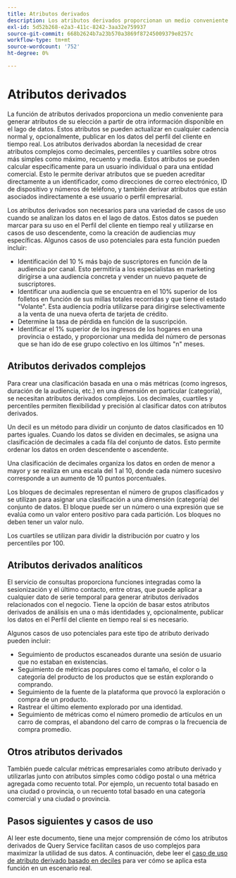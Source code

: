 ```yaml
---
title: Atributos derivados
description: Los atributos derivados proporcionan un medio conveniente para generar atributos de su elección que se pueden actualizar en cualquier cadencia normal y, opcionalmente, publicar en los datos del perfil del cliente en tiempo real. Este documento proporciona información general sobre cómo utilizar el servicio de consulta para crear atributos derivados para usarlos con los datos de perfil.
exl-id: 5d52b268-e2a3-411c-8242-3aa32e759937
source-git-commit: 668b2624b7a23b570a3869f87245009379e8257c
workflow-type: tm+mt
source-wordcount: '752'
ht-degree: 0%

---
```


# Atributos derivados

La función de atributos derivados proporciona un medio conveniente para generar atributos de su elección a partir de otra información disponible en el lago de datos. Estos atributos se pueden actualizar en cualquier cadencia normal y, opcionalmente, publicar en los datos del perfil del cliente en tiempo real. Los atributos derivados abordan la necesidad de crear atributos complejos como decimales, percentiles y cuartiles sobre otros más simples como máximo, recuento y media. Estos atributos se pueden calcular específicamente para un usuario individual o para una entidad comercial. Esto le permite derivar atributos que se pueden acreditar directamente a un identificador, como direcciones de correo electrónico, ID de dispositivo y números de teléfono, y también derivar atributos que están asociados indirectamente a ese usuario o perfil empresarial.

Los atributos derivados son necesarios para una variedad de casos de uso cuando se analizan los datos en el lago de datos. Estos datos se pueden marcar para su uso en el Perfil del cliente en tiempo real y utilizarse en casos de uso descendente, como la creación de audiencias muy específicas. Algunos casos de uso potenciales para esta función pueden incluir:

* Identificación del 10 % más bajo de suscriptores en función de la audiencia por canal. Esto permitiría a los especialistas en marketing dirigirse a una audiencia concreta y vender un nuevo paquete de suscriptores.
* Identificar una audiencia que se encuentra en el 10% superior de los folletos en función de sus millas totales recorridas y que tiene el estado &quot;Volante&quot;. Esta audiencia podría utilizarse para dirigirse selectivamente a la venta de una nueva oferta de tarjeta de crédito.
* Determine la tasa de pérdida en función de la suscripción.
* Identificar el 1% superior de los ingresos de los hogares en una provincia o estado, y proporcionar una medida del número de personas que se han ido de ese grupo colectivo en los últimos &quot;n&quot; meses.

## Atributos derivados complejos

Para crear una clasificación basada en una o más métricas (como ingresos, duración de la audiencia, etc.) en una dimensión en particular (categoría), se necesitan atributos derivados complejos. Los decimales, cuartiles y percentiles permiten flexibilidad y precisión al clasificar datos con atributos derivados.

Un decil es un método para dividir un conjunto de datos clasificados en 10 partes iguales. Cuando los datos se dividen en decimales, se asigna una clasificación de decimales a cada fila del conjunto de datos. Esto permite ordenar los datos en orden descendente o ascendente.

Una clasificación de decimales organiza los datos en orden de menor a mayor y se realiza en una escala del 1 al 10, donde cada número sucesivo corresponde a un aumento de 10 puntos porcentuales.

Los bloques de decimales representan el número de grupos clasificados y se utilizan para asignar una clasificación a una dimensión (categoría) del conjunto de datos. El bloque puede ser un número o una expresión que se evalúa como un valor entero positivo para cada partición. Los bloques no deben tener un valor nulo.

Los cuartiles se utilizan para dividir la distribución por cuatro y los percentiles por 100.

## Atributos derivados analíticos

El servicio de consultas proporciona funciones integradas como la sesionización y el último contacto, entre otras, que puede aplicar a cualquier dato de serie temporal para generar atributos derivados relacionados con el negocio. Tiene la opción de basar estos atributos derivados de análisis en una o más identidades y, opcionalmente, publicar los datos en el Perfil del cliente en tiempo real si es necesario.

Algunos casos de uso potenciales para este tipo de atributo derivado pueden incluir:

* Seguimiento de productos escaneados durante una sesión de usuario que no estaban en existencias.
* Seguimiento de métricas populares como el tamaño, el color o la categoría del producto de los productos que se están explorando o comprando.
* Seguimiento de la fuente de la plataforma que provocó la exploración o compra de un producto.
* Rastrear el último elemento explorado por una identidad.
* Seguimiento de métricas como el número promedio de artículos en un carro de compras, el abandono del carro de compras o la frecuencia de compra promedio.

## Otros atributos derivados

También puede calcular métricas empresariales como atributo derivado y utilizarlas junto con atributos simples como código postal o una métrica agregada como recuento total. Por ejemplo, un recuento total basado en una ciudad o provincia, o un recuento total basado en una categoría comercial y una ciudad o provincia.

## Pasos siguientes y casos de uso

Al leer este documento, tiene una mejor comprensión de cómo los atributos derivados de Query Service facilitan casos de uso complejos para maximizar la utilidad de sus datos. A continuación, debe leer el [caso de uso de atributo derivado basado en deciles](../../use-cases/deciles-use-case.md) para ver cómo se aplica esta función en un escenario real.
